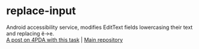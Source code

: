 # replace-input
Android accessibility service, modifies EditText fields lowercasing their text and replacing ё->е.  
[A post on 4PDA with this task](https://4pda.to/forum/index.php?s=&showtopic=594519&view=findpost&p=116735282) | [Main repository](https://codeberg.org/DarkCat09/replace-input)

